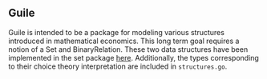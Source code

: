 Guile
-----

Guile is intended to be a package for modeling various structures introduced in mathematical economics. This long term goal requires a notion of a Set and BinaryRelation. These two data structures have been implemented in the set package [here](https://github.com/nlandolfi/set). Additionally, the types corresponding to their choice theory interpretation are included in `structures.go`.
